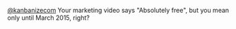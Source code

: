 <a href="http://twitter.com/kanbanizecom">@kanbanizecom</a> Your marketing video says "Absolutely free", but you mean only until March 2015, right?